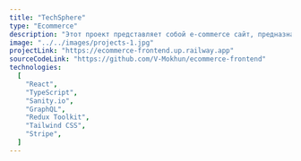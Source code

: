 ```yaml
---
title: "TechSphere"
type: "Ecommerce"
description: "Этот проект представляет собой e-commerce сайт, предназначенный для плавного просмотра товаров, управления корзиной и транзакций. Разработанный на React.js и на базе Sanity.io в качестве headless CMS, платформа интегрирует GraphQL для эффективного запроса данных из Sanity и использует Redux Toolkit для надежного управления состоянием. Stripe интегрируется для безопасной обработки платежей. В дополнение к коммерческой функциональности платформа включает в себя раздел блога, позволяющий пользователям просматривать, а администраторам - создавать, редактировать и удалять записи в блоге. Веб-сайт полностью отзывчив и обеспечивает удобство работы на экранах любого размера."
image: "../../images/projects-1.jpg"
projectLink: "https://ecommerce-frontend.up.railway.app"
sourceCodeLink: "https://github.com/V-Mokhun/ecommerce-frontend"
technologies:
  [
    "React",
    "TypeScript",
    "Sanity.io",
    "GraphQL",
    "Redux Toolkit",
    "Tailwind CSS",
    "Stripe",
  ]
---
```

